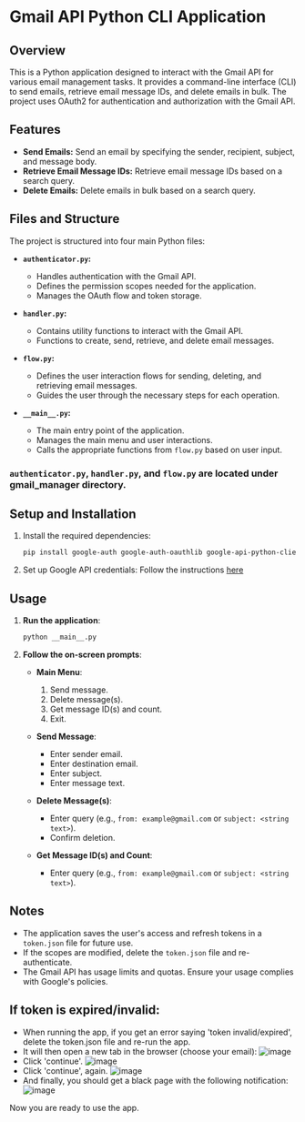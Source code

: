 # Gmail API Python CLI Application

## Overview
This is a Python application designed to interact with the Gmail API for various email management tasks. It provides a command-line interface (CLI) to send emails, retrieve email message IDs, and delete emails in bulk. The project uses OAuth2 for authentication and authorization with the Gmail API.

## Features
- **Send Emails:** Send an email by specifying the sender, recipient, subject, and message body.
- **Retrieve Email Message IDs:** Retrieve email message IDs based on a search query.
- **Delete Emails:** Delete emails in bulk based on a search query.

## Files and Structure
The project is structured into four main Python files:

- **`authenticator.py`:**
  - Handles authentication with the Gmail API.
  - Defines the permission scopes needed for the application.
  - Manages the OAuth flow and token storage.

- **`handler.py`:**
  - Contains utility functions to interact with the Gmail API.
  - Functions to create, send, retrieve, and delete email messages.

- **`flow.py`:**
  - Defines the user interaction flows for sending, deleting, and retrieving email messages.
  - Guides the user through the necessary steps for each operation.

- **`__main__.py`:**
  - The main entry point of the application.
  - Manages the main menu and user interactions.
  - Calls the appropriate functions from `flow.py` based on user input.

### `authenticator.py`, `handler.py`, and `flow.py` are located under gmail_manager directory.
 
## Setup and Installation

1. Install the required dependencies:

   ```bash
   pip install google-auth google-auth-oauthlib google-api-python-client
   ```
2. Set up Google API credentials:
Follow the instructions [here](https://developers.google.com/gmail/api/quickstart/python#step_1_turn_on_the_api_name)

## Usage

1. **Run the application**:
    ```sh
    python __main__.py
    ```

2. **Follow the on-screen prompts**:
    - **Main Menu**:
        1. Send message.
        2. Delete message(s).
        3. Get message ID(s) and count.
        4. Exit.

    - **Send Message**:
        - Enter sender email.
        - Enter destination email.
        - Enter subject.
        - Enter message text.

    - **Delete Message(s)**:
        - Enter query (e.g., `from: example@gmail.com` or `subject: <string text>`).
        - Confirm deletion.

    - **Get Message ID(s) and Count**:
        - Enter query (e.g., `from: example@gmail.com` or `subject: <string text>`).

## Notes

- The application saves the user's access and refresh tokens in a `token.json` file for future use.
- If the scopes are modified, delete the `token.json` file and re-authenticate.
- The Gmail API has usage limits and quotas. Ensure your usage complies with Google's policies.

## If token is expired/invalid:
- When running the app, if you get an error saying 'token invalid/expired', delete the token.json file and re-run the app.
- It will then open a new tab in the browser (choose your email):
![image](https://github.com/user-attachments/assets/f069f2ad-c2e9-44f4-bb21-2892a6d29493)
- Click 'continue'.
![image](https://github.com/user-attachments/assets/af1f3e47-5f47-4140-8219-7630eb35c063)
- Click 'continue', again.
![image](https://github.com/user-attachments/assets/8c293d2f-794d-4701-bc9a-710c32c2924d)
- And finally, you should get a black page with the following notification:
![image](https://github.com/user-attachments/assets/81020ba9-d404-436f-b087-2a7ca936044b)

Now you are ready to use the app.
